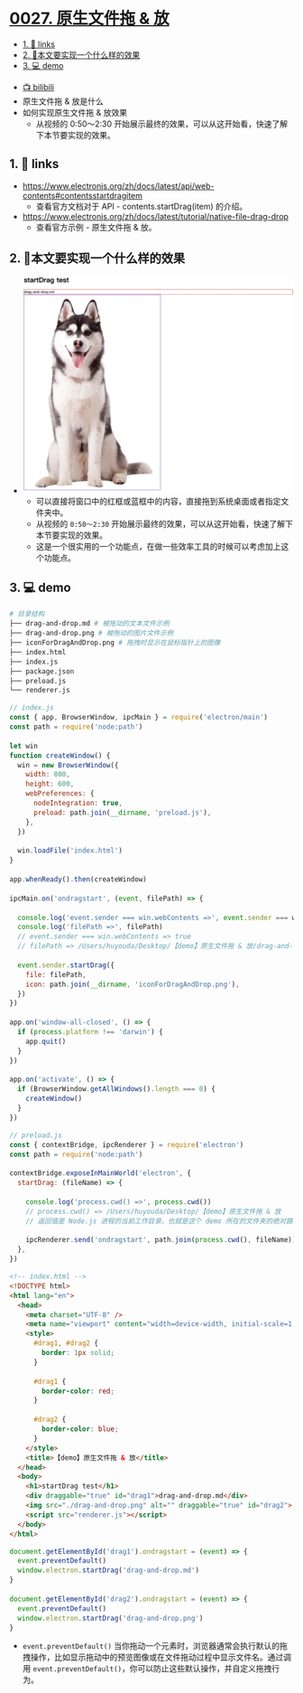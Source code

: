 # [0027. 原生文件拖 & 放](https://github.com/Tdahuyou/electron/tree/main/0027.%20%E5%8E%9F%E7%94%9F%E6%96%87%E4%BB%B6%E6%8B%96%20%26%20%E6%94%BE)

<!-- region:toc -->
- [1. 🔗 links](#1--links)
- [2. 📒本文要实现一个什么样的效果](#2-本文要实现一个什么样的效果)
- [3. 💻 demo](#3--demo)
<!-- endregion:toc -->
- [📺 bilibili](https://www.bilibili.com/video/BV1544219774)
- 原生文件拖 & 放是什么
- 如何实现原生文件拖 & 放效果
  - 从视频的 0:50～2:30 开始展示最终的效果，可以从这开始看，快速了解下本节要实现的效果。

## 1. 🔗 links

- https://www.electronjs.org/zh/docs/latest/api/web-contents#contentsstartdragitem
  - 查看官方文档对于 API - contents.startDrag(item) 的介绍。
- https://www.electronjs.org/zh/docs/latest/tutorial/native-file-drag-drop
  - 查看官方示例 - 原生文件拖 & 放。

## 2. 📒本文要实现一个什么样的效果

- ![](md-imgs/2024-10-13-21-25-12.png)
  - 可以直接将窗口中的红框或蓝框中的内容，直接拖到系统桌面或者指定文件夹中。
  - 从视频的 `0:50～2:30` 开始展示最终的效果，可以从这开始看，快速了解下本节要实现的效果。
  - 这是一个很实用的一个功能点，在做一些效率工具的时候可以考虑加上这个功能点。

## 3. 💻 demo

```bash
# 目录结构
├── drag-and-drop.md # 被拖动的文本文件示例
├── drag-and-drop.png # 被拖动的图片文件示例
├── iconForDragAndDrop.png # 拖拽时显示在鼠标指针上的图像
├── index.html
├── index.js
├── package.json
├── preload.js
└── renderer.js
```

```js
// index.js
const { app, BrowserWindow, ipcMain } = require('electron/main')
const path = require('node:path')

let win
function createWindow() {
  win = new BrowserWindow({
    width: 800,
    height: 600,
    webPreferences: {
      nodeIntegration: true,
      preload: path.join(__dirname, 'preload.js'),
    },
  })

  win.loadFile('index.html')
}

app.whenReady().then(createWindow)

ipcMain.on('ondragstart', (event, filePath) => {

  console.log('event.sender === win.webContents =>', event.sender === win.webContents) // true
  console.log('filePath =>', filePath)
  // event.sender === win.webContents => true
  // filePath => /Users/huyouda/Desktop/【demo】原生文件拖 & 放/drag-and-drop.md

  event.sender.startDrag({
    file: filePath,
    icon: path.join(__dirname, 'iconForDragAndDrop.png'),
  })
})

app.on('window-all-closed', () => {
  if (process.platform !== 'darwin') {
    app.quit()
  }
})

app.on('activate', () => {
  if (BrowserWindow.getAllWindows().length === 0) {
    createWindow()
  }
})
```

```js
// preload.js
const { contextBridge, ipcRenderer } = require('electron')
const path = require('node:path')

contextBridge.exposeInMainWorld('electron', {
  startDrag: (fileName) => {

    console.log('process.cwd() =>', process.cwd())
    // process.cwd() => /Users/huyouda/Desktop/【demo】原生文件拖 & 放
    // 返回值是 Node.js 进程的当前工作目录，也就是这个 demo 所在的文件夹的绝对路径。

    ipcRenderer.send('ondragstart', path.join(process.cwd(), fileName))
  },
})
```

```html
<!-- index.html -->
<!DOCTYPE html>
<html lang="en">
  <head>
    <meta charset="UTF-8" />
    <meta name="viewport" content="width=device-width, initial-scale=1.0" />
    <style>
      #drag1, #drag2 {
        border: 1px solid;
      }

      #drag1 {
        border-color: red;
      }

      #drag2 {
        border-color: blue;
      }
    </style>
    <title>【demo】原生文件拖 & 放</title>
  </head>
  <body>
    <h1>startDrag test</h1>
    <div draggable="true" id="drag1">drag-and-drop.md</div>
    <img src="./drag-and-drop.png" alt="" draggable="true" id="drag2">
    <script src="renderer.js"></script>
  </body>
</html>
```

```js
document.getElementById('drag1').ondragstart = (event) => {
  event.preventDefault()
  window.electron.startDrag('drag-and-drop.md')
}

document.getElementById('drag2').ondragstart = (event) => {
  event.preventDefault()
  window.electron.startDrag('drag-and-drop.png')
}
```

- `event.preventDefault()` 当你拖动一个元素时，浏览器通常会执行默认的拖拽操作，比如显示拖动中的预览图像或在文件拖动过程中显示文件名。通过调用 `event.preventDefault()`，你可以防止这些默认操作，并自定义拖拽行为。



